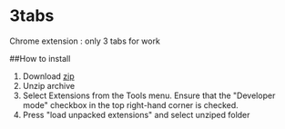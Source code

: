 # 3tabs
Chrome extension : only 3 tabs for work

##How to install

1. Download [zip](https://github.com/bonm/3tabs/archive/master.zip "zip") 
2. Unzip archive
3. Select Extensions from the Tools menu. Ensure that the "Developer mode" checkbox in the top right-hand corner is checked.
4. Press "load unpacked extensions" and select unziped folder
